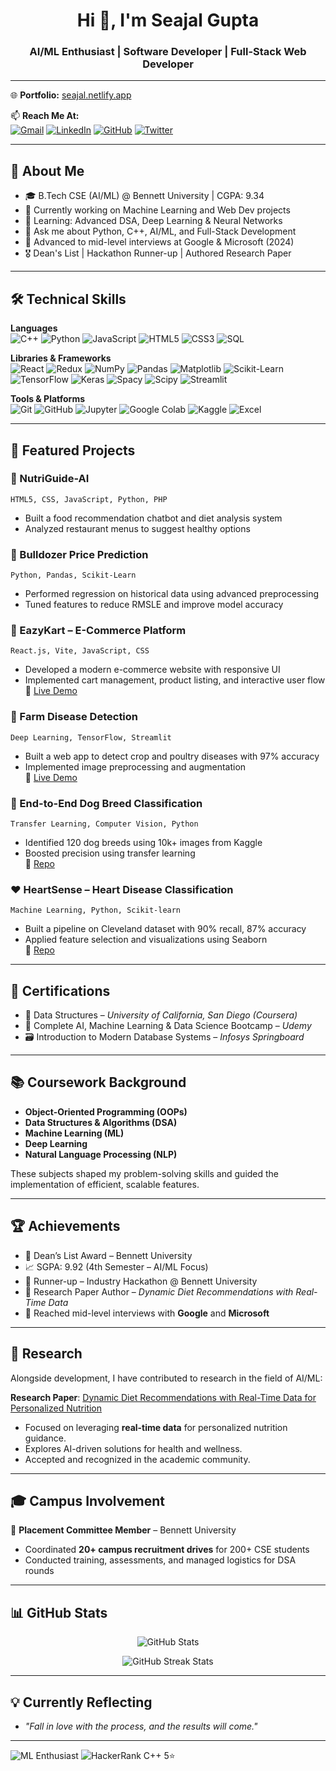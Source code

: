 <h1 align="center">Hi 👋, I'm Seajal Gupta</h1>
<h3 align="center">AI/ML Enthusiast | Software Developer | Full-Stack Web Developer</h3>

---

🌐 **Portfolio:** [seajal.netlify.app](https://seajal.netlify.app)

📫 **Reach Me At:**  
[![Gmail](https://img.shields.io/badge/-Gmail-red?style=flat-square&logo=gmail&logoColor=white)](mailto:guptaseajal2004@gmail.com)
[![LinkedIn](https://img.shields.io/badge/-LinkedIn-blue?style=flat-square&logo=linkedin&logoColor=white)](https://www.linkedin.com/in/seajal-gupta-0b2301243/)
[![GitHub](https://img.shields.io/badge/-GitHub-181717?style=flat-square&logo=github&logoColor=white)](https://github.com/Seajal2004)
[![Twitter](https://img.shields.io/badge/-Twitter-1DA1F2?style=flat-square&logo=twitter&logoColor=white)](https://x.com/gupta_seajal)

---

## 🧠 About Me

- 🎓 B.Tech CSE (AI/ML) @ Bennett University | CGPA: 9.34  
- 🔭 Currently working on Machine Learning and Web Dev projects  
- 🌱 Learning: Advanced DSA, Deep Learning & Neural Networks  
- 💬 Ask me about Python, C++, AI/ML, and Full-Stack Development  
- 🧩 Advanced to mid-level interviews at Google & Microsoft (2024)
- 🎖 Dean's List | Hackathon Runner-up | Authored Research Paper  

---
## 🛠 Technical Skills

**Languages**  
![C++](https://img.shields.io/badge/-C++-00599C?style=flat-square&logo=c%2B%2B&logoColor=white)
![Python](https://img.shields.io/badge/-Python-3776AB?style=flat-square&logo=python&logoColor=white)
![JavaScript](https://img.shields.io/badge/-JavaScript-F7DF1E?style=flat-square&logo=javascript&logoColor=black)
![HTML5](https://img.shields.io/badge/-HTML5-E34F26?style=flat-square&logo=html5&logoColor=white)
![CSS3](https://img.shields.io/badge/-CSS3-1572B6?style=flat-square&logo=css3&logoColor=white)
![SQL](https://img.shields.io/badge/-SQL-4479A1?style=flat-square&logo=mysql&logoColor=white)

**Libraries & Frameworks**  
![React](https://img.shields.io/badge/-React-61DAFB?style=flat-square&logo=react&logoColor=black)
![Redux](https://img.shields.io/badge/-Redux-764ABC?style=flat-square&logo=redux&logoColor=white)
![NumPy](https://img.shields.io/badge/-NumPy-013243?style=flat-square&logo=numpy&logoColor=white)
![Pandas](https://img.shields.io/badge/-Pandas-150458?style=flat-square&logo=pandas&logoColor=white)
![Matplotlib](https://img.shields.io/badge/-Matplotlib-11557C?style=flat-square&logo=python&logoColor=white)
![Scikit-Learn](https://img.shields.io/badge/-ScikitLearn-F7931E?style=flat-square&logo=scikitlearn&logoColor=white)
![TensorFlow](https://img.shields.io/badge/-TensorFlow-FF6F00?style=flat-square&logo=tensorflow&logoColor=white)
![Keras](https://img.shields.io/badge/-Keras-D00000?style=flat-square&logo=keras&logoColor=white)
![Spacy](https://img.shields.io/badge/-Spacy-09A3D5?style=flat-square&logo=spacy&logoColor=white)
![Scipy](https://img.shields.io/badge/-Scipy-8CAAE6?style=flat-square&logo=scipy&logoColor=white)
![Streamlit](https://img.shields.io/badge/-Streamlit-FF4B4B?style=flat-square&logo=streamlit&logoColor=white)

**Tools & Platforms**  
![Git](https://img.shields.io/badge/-Git-F05032?style=flat-square&logo=git&logoColor=white)
![GitHub](https://img.shields.io/badge/-GitHub-181717?style=flat-square&logo=github&logoColor=white)
![Jupyter](https://img.shields.io/badge/-Jupyter-F37626?style=flat-square&logo=jupyter&logoColor=white)
![Google Colab](https://img.shields.io/badge/-Google%20Colab-F9AB00?style=flat-square&logo=google-colab&logoColor=white)
![Kaggle](https://img.shields.io/badge/-Kaggle-20BEFF?style=flat-square&logo=kaggle&logoColor=white)
![Excel](https://img.shields.io/badge/-MS%20Excel-217346?style=flat-square&logo=microsoft-excel&logoColor=white)


---

## 📌 Featured Projects

### 🥗 NutriGuide-AI
`HTML5, CSS, JavaScript, Python, PHP`  
- Built a food recommendation chatbot and diet analysis system  
- Analyzed restaurant menus to suggest healthy options  

### 🚜 Bulldozer Price Prediction
`Python, Pandas, Scikit-Learn`  
- Performed regression on historical data using advanced preprocessing  
- Tuned features to reduce RMSLE and improve model accuracy  

### 🛒 EazyKart – E-Commerce Platform  
`React.js, Vite, JavaScript, CSS`  
- Developed a modern e-commerce website with responsive UI  
- Implemented cart management, product listing, and interactive user flow  
🔗 [Live Demo](https://ezykart.netlify.app/)  

### 🧪 Farm Disease Detection  
`Deep Learning, TensorFlow, Streamlit`  
- Built a web app to detect crop and poultry diseases with 97% accuracy  
- Implemented image preprocessing and augmentation  
🔗 [Live Demo](https://farm-disease-detection.streamlit.app/)

### 🐶 End-to-End Dog Breed Classification  
`Transfer Learning, Computer Vision, Python`  
- Identified 120 dog breeds using 10k+ images from Kaggle  
- Boosted precision using transfer learning  
🔗 [Repo](https://github.com/Seajal2004/end-to-end-dog-vision)

### ❤️ HeartSense – Heart Disease Classification  
`Machine Learning, Python, Scikit-learn`  
- Built a pipeline on Cleveland dataset with 90% recall, 87% accuracy  
- Applied feature selection and visualizations using Seaborn  
🔗 [Repo](https://github.com/Seajal2004/end-to-end-heart-disease-classification.git)

---

## 📜 Certifications
- 🧠 Data Structures – *University of California, San Diego (Coursera)*
- 🤖 Complete AI, Machine Learning & Data Science Bootcamp – *Udemy*
- 🗃️ Introduction to Modern Database Systems – *Infosys Springboard*

---
## 📚 Coursework Background
  
- **Object-Oriented Programming (OOPs)**  
- **Data Structures & Algorithms (DSA)**  
- **Machine Learning (ML)**  
- **Deep Learning**  
- **Natural Language Processing (NLP)**  

These subjects shaped my problem-solving skills and guided the implementation of efficient, scalable features.  

---

## 🏆 Achievements
- 🥇 Dean’s List Award – Bennett University  
- 📈 SGPA: 9.92 (4th Semester – AI/ML Focus)  
- 🥈 Runner-up – Industry Hackathon @ Bennett University  
- 📄 Research Paper Author – *Dynamic Diet Recommendations with Real-Time Data*  
- 🧠 Reached mid-level interviews with **Google** and **Microsoft**

---
## 📄 Research
Alongside development, I have contributed to research in the field of AI/ML:

**Research Paper**: [Dynamic Diet Recommendations with Real-Time Data for Personalized Nutrition](https://github.com/Seajal2004/Dynamic-Diet-Recommendations-with-Real-Time-Data-for-Personalized-Nutrition)  
- Focused on leveraging **real-time data** for personalized nutrition guidance.  
- Explores AI-driven solutions for health and wellness.  
- Accepted and recognized in the academic community.  

---

## 🎓 Campus Involvement

🎯 **Placement Committee Member** – Bennett University  
- Coordinated **20+ campus recruitment drives** for 200+ CSE students  
- Conducted training, assessments, and managed logistics for DSA rounds

---

## 📊 GitHub Stats

<p align="center">
  <img src="https://github-readme-stats.vercel.app/api?username=Seajal2004&show_icons=true&theme=radical" alt="GitHub Stats" />
</p>

<p align="center">
  <img src="https://github-readme-streak-stats.herokuapp.com/?user=Seajal2004&theme=radical" alt="GitHub Streak Stats" />
</p>

---

## 💡 Currently Reflecting


- *"Fall in love with the process, and the results will come."*

 ---
 ![ML Enthusiast](https://img.shields.io/badge/AI%2FML-Enthusiast-blueviolet?style=for-the-badge)
 ![HackerRank C++ 5⭐](https://img.shields.io/badge/HackerRank-C++%205%E2%AD%90-brightgreen?style=for-the-badge&logo=hackerrank&logoColor=white)


